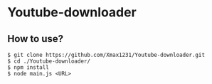 # Youtube-downloader

How to use?
---
```
$ git clone https://github.com/Xmax1231/Youtube-downloader.git
$ cd ./Youtube-downloader/
$ npm install
$ node main.js <URL>
```
